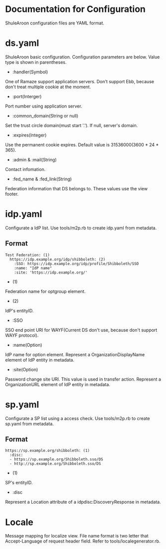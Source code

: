 # Documentation for Configuration

ShuleAroon configuration files are YAML format.

# ds.yaml

ShuleAroon basic configuration.
Configuration parameters are below.
Value type is shown in parentheses.

* :handler(Symbol)

One of Ramaze support application servers.
Don't support Ebb, because don't treat multiple cookie at the moment.

* :port(Interger)

Port number using application server.

* :common_domain(String or null)

Set the trust circle domain(must start '.').
If null, server's domain.

* :expires(Integer)

Use the permanent cookie expires.
Default value is 31536000(3600 * 24 * 365).

* :admin & :mail(String)

Contact infomation.

* :fed_name & :fed_link(String)

Federation information that DS belongs to.
These values use the view footer.

# idp.yaml

Configurate a IdP list.
Use tools/m2p.rb to create idp.yaml from metadata.

## Format

    Test Federation: (1)
      https://idp.example.org/idp/shibboleth: (2)
        :SSO: https://idp.example.org/idp/profile/Shibboleth/SSO
        :name: "IdP name"
        :site: 'https://idp.example.org/'

* (1)

Federation name for optgroup element.

* (2)

IdP's entityID.

* :SSO

SSO end point URI for WAYF(Current DS don't use, because don't support WAYF protocol).

* :name(Option)

IdP name for option element.
Represent a OrganizationDisplayName element of IdP entity in metadata.

* :site(Option)

Password change site URI.
This value is used in transfer action.
Represent a OrganizationURL element of IdP entity in metadata.

# sp.yaml

Configurate a SP list using a access check.
Use tools/m2p.rb to create sp.yaml from metadata.

## Format

    https://sp.example.org/shibboleth: (1)
      :disc:
      - https://sp.example.org/Shibboleth.sso/DS
      - http://sp.example.org/Shibboleth.sso/DS

* (1)

SP's entityID.

* :disc

Represent a Location attribute of a idpdisc:DiscoveryResponse in metadata.

# Locale

Message mapping for localize view.
File name format is two letter that Accept-Language of request header field.
Refer to tools/localegenerator.rb.
